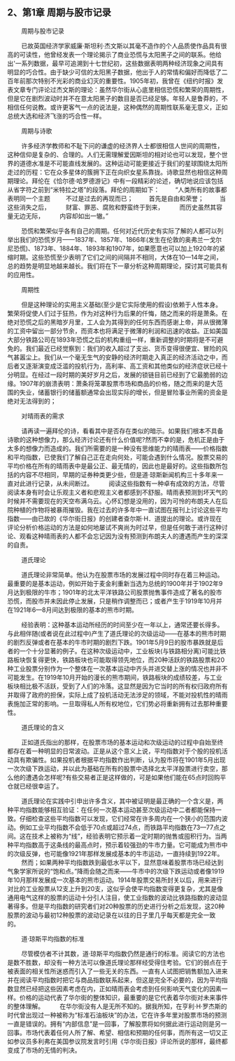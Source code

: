 ## 2、第1章 周期与股市记录

　　 周期与股市记录 

　　 已故英国经济学家威廉·斯坦利·杰文斯以其毫不造作的个人品质使作品具有很高的可读性，他曾经发表一个理论揭示了商业恐慌与太阳黑子之间的联系。他给出'一系列数据，最早可追溯到十七世纪初，这些数据表明两种经济现象之间具有明显的巧合性。由于缺少可信的太阳黑子数据，他出于人的常情和偏好而降低了二百年前那次特别不光彩的商业幻灭的重要性。1905年初，我曾在《纽约时报》发表文章专门评论过杰文斯的理论：虽然华尔街从心底里相信恐慌和繁荣的周期性，但是它在剧烈波动时并不在意太阳黑子的数目是否已经足够。年轻人是鲁莽的，不相信任何说教。或许更客气一点的说法是，这种偶然的周期性联系毫无意义，正如总统大选和经济飞涨的巧合性一样。

　　 周期与诗歌

　　 许多经济学教师和不耻下问的谦虚的经济界人士都很相信人世间的周期性，这种信仰是复杂的、合理的。人们无需理解爱因斯坦的相对论也可以发现，整个世界的道德水准是不可能直线发展的。这种运动可能更接近于我们的星球围绕太阳所走过的历程：它在众多星体的簇拥下正在向织女星系靠拢。诗歌显然也相信这种周期理论。拜伦在《恰尔德·哈罗德游记》中有一段精彩的论述，确切地说应该包括从省字符之前到“米特拉之塔”的段落。拜伦的周期如下：
　　 “人类所有的故事都表明同一个主题
　　 不过是过去的再现而已；
　　 首先是自由和荣誉；
　　 当这些消失之后，
　　 财富、罪恶、腐败和野蛮终于到来，
　　 而历史虽然其容量无边无际，
　　 内容却如出一辙。”

　　 恐慌和繁荣似乎各有自己的周期。任何对近代历史有实际了解的人都可以列举出我们的恐慌岁月——1837年、1857年、1866年(发生在伦敦的奥弗兰一戈尔尼恐慌)、1873年、1884年、1893年和1907年，如果愿意也可以加上1920年的紧缩时期。这些恐慌至少表明了它们之间的间隔并不相同，大体在10—14年之间，总的趋势是明显地越来越长。我们将在下一章分析这种周期理论，探讨其可能具有的应用性。

　　 周期性

　　 但是这种理论的实用主义基础(至少是它实际使用的假设)依赖于人性本身。繁荣将促使人们过于狂热，作为对这种行为后果的仟悔，随之而来的将是萧条。在绝对恐慌之后的黑暗岁月里，工人会为其得到的任何东西而感谢上帝，并从很微薄的工资中留出一部分节余，而资本也将满足于微薄的利润和迅速的收益。正如美国大部分铁路公司在1893年恐慌之后的机构重组一样，重新调整的时期将是不可避免的。我们最近已经觉察到：我们的收入超过了支出、货币变得很便宜、冒险的风气甚嚣尘上。我们从一个毫无生气的安静的经济时期走入真正的经济活动之中，而后者又逐渐演变成泛滥的投机行为，高利率、高工资和其他类似的经济症状已经十分明显。在经过一段时期的美好岁月之后，发展的锁链目前已经到了它最脆弱的边缘。1907年的崩溃表明：萧条将笼罩股票市场和商品的价格，随之而来的是大范围的失业，储蓄银行的储蓄额通常会出现实际的增长，但是冒险事业所需的资金是绝对无法得到的；

　　 对晴雨表的需求

　　 请再读一遍拜伦的诗，看看其中是否存在类似的暗示。如果我们根本不具备诗歌的这种想像力，那么经济讨论还有什么价值呢?然而不幸的是，危机正是由于太多的想像力而造成的。我们所需要的是一种没有思维能力的晴雨表——价格指数和平均指数，已使我们了解自己正在走向何处，可能会遇到什么情况。股票交易的平均价格在所有的晴雨表中是最公正、最无情的，因此也是最好的。这些指数所包括的内容不尽相同，早期的证券种类更少些，但是道·琼斯新闻机构三十多年来一直对此进行记录，从未间断过。
　　 阅读这些指数有一种卓有成效的方法，尽管阅读本身有时会让乐观主义者和悲观主义者都感到不舒服。晴雨表预测到坏天气的时候并不需要现在的天空布满乌云。心怀幻想是没用的，因为可怜的布朗夫人在后院种植的作物将被暴雨摧毁。我在过去的许多年中一直试图在报刊上讨论这些平均指数——由已故的《华尔街日报》的创建者查尔斯·H．道提出的理论。或许现在评论分析价格运动的方法是如何地屡试不爽尚为时过早，但是任何敢于进行这种讨论、观看这种晴雨表的人都不会忘记因为没有预测到布朗夫人的遭遇而产生的深深的自责。

　　 道氏理论

　　 道氏理论非常简单。他认为在股票市场的发展过程中同时存在着三种运动。最重要的是基本运动，例如开始于麦金利重新当选为总统的1900年并于1902年9月达到极限的牛市；1901年的北太平洋铁路公司股票抛售事件造成了著名的股市恐慌，而股市并未因此停止发展，只是稍作调整而已；或者产生于1919年10月并在1921年6—8月间达到极限的基本的熊市时期。

　　 经验表明：这种基本运动所经历的时间至少在一年以上，通常还要长得多。与此相伴随(或者说在此过程中)产生了道氏理论的次级运动——在基本的熊市时期的剧烈反弹或者在基本的牛市时期的剧烈下跌。1901年5月9日的股市暴跌就是后者的一个十分显著的例子。在这种次级运动中，工业板块(与铁路相分离)可能比铁路板块恢复得更快，铁路板块也可能取得领先地位，而20种活跃的铁路股票和20种工业股票分别作为一个整体在一次基本运动中齐头并进交替上涨的情况也并非不可能发生。在1919年10月开始的漫长的熊市期间，铁路板块的成绩较差，与工业板块相比极不活跃，受到了人们的冷落。这显然是因为它当时的所有权归政府所有并取得了政府的担保，实际上成了投机活动无法涉足的领域，不能对投机性的晴雨表施加正常的影响。一旦取得私人所有权地位，它们势必将重新拥有过去那种重要性。

　　 道氏理论的含义

　　 正如道氏指出的那样，在股票市场的基本运动和次级运动的过程中自始至终都存在着一种明显的日常波动。正是从这个意义上说，平均指数对于个股的投机活动具有欺骗性。如果投机者根据平均指数作出判断，认为股市将在1901年5月出现一次次级下跌运动，并以此为基础在所有的股票中选择北太平洋股票进行卖空，那么他的遭遇会怎样呢?有些交易者正是这样做的，可是如果他们能在65点时回购平仓就已经很幸运了。

　　 道氏理论在实践中引申出许多含义，其中被证明是最正确的一个含义是，两种平均指数能够相互验证：在任何一次基本运动甚至次级运动中二者都能保持一致。仔细检查这些平均指数可以发现，它们经常在许多周内在一个狭小的范围内波动。例如工业平均指数不会低于70点或超过74点，而铁路平均指数在73—77点之间。这在技术上被称为“线”，经验表明它预示着一定时期的抛售或囤积行为。当两种平均指数高于这条线的最高点时，预示着较强劲的牛市力量。它可能成为熊市中的次级反弹，也可能像1921年那样发展成基本的牛市运动，一直持续到1922年。
　　 然而；如果两种平均指数跌到最低水平以下，显然意味着股票市场已经达到气象学家所说的“饱和点。”降雨会随之而来——牛市中的次级下跌运动或者像1919年10月那样发展成一次基本的熊市运动。1914年股票交易所封关以后，用来进行对比的工业股票从12支上升到20支，这似乎会使平均指数变得更复杂，尤其是像通用电气这样的股票的运动十分引人注目，使工业指数的波动比铁路指数的波动显著得多。但是平均指数的研究者们对20种股票的历史进行分析之后发现，这20种股票的波动与最初12种股票的波动记录在以往的日子里几乎每天都是完全一致的。

　　 道·琼斯平均指数的标准

　　 尽管模仿者不计其数，道·琼斯平均指数仍然是通行的标准。阅读它的方法也是数不胜数，却没有一种方法可以像道氏理论那样经受得住考验。它们的弱点在于被表面的相关性所迷惑而引入了一些无关的东西。一直有人试图把销售额加入进来并在阅读平均指数时把它与商品指数联系起来，但这是完全不必要的，因为平均指数显然已经把这些因素考虑在内，正如晴雨表会考虑到任何影响天气变化的因素一样。价格的运动代表了华尔街的整体知识，最重要的是它代表着华尔街对未来事件的整体理解。
　　 在华尔街没有人是无所不知的。据我所知，在亨利·H·罗杰斯的时代曾出现过一种被称为“标准石油板块”的办法，它在许多年里对股票市场的预测一直是错误的。拥有“内部信息”是一回事，了解股票将如何据此进行运动则是另一回事。市场代表着任何人所了解、希望、相信和预期的任何事，而所有这一切又正如参议员多利弗在美国参议院发言时引用《华尔街日报》评论所说的那样，最终都变成了市场的无情的判决。
